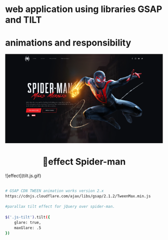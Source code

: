 # web application using libraries GSAP and TILT
# animations and responsibility
![screens](screen.png)
<div align ="center">
 <h1>🚀effect Spider-man</h1>
 </div>
![effect](tilt.js.gif)

```bash

# GSAP CDN TWEEN animation works version 2.x
https://cdnjs.cloudflare.com/ajax/libs/gsap/2.1.2/TweenMax.min.js

#parallax tilt effect for jQuery over spider-man.

$('.js-tilt').tilt({
    glare: true,
    maxGlare: .5 
})

 
